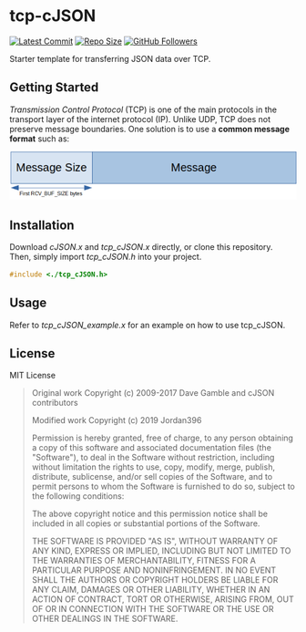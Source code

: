 # tcp-cJSON

[![Latest Commit](https://img.shields.io/github/last-commit/jordan396/tcp-cJSON/master.svg)](https://img.shields.io/github/last-commit/jordan396/tcp-cJSON/master.svg)
[![Repo Size](https://img.shields.io/github/repo-size/jordan396/tcp-cJSON.svg)](https://img.shields.io/github/repo-size/jordan396/tcp-cJSON.svg)
[![GitHub Followers](https://img.shields.io/github/followers/jordan396.svg?label=Follow)](https://img.shields.io/github/followers/jordan396.svg?label=Follow)

Starter template for transferring JSON data over TCP.

## Getting Started
*Transmission Control Protocol* (TCP) is one of the main protocols in the transport layer of the internet protocol (IP). Unlike UDP, TCP does not preserve message boundaries. One solution is to use a **common message format** such as:

![Proposed TCP message format](img/proposed-tcp-message-format.png)

## Installation
Download *cJSON.x* and *tcp_cJSON.x* directly, or clone this repository. Then, simply import *tcp_cJSON.h* into your project.
```c
#include <./tcp_cJSON.h>
```

## Usage
Refer to *tcp_cJSON_example.x* for an example on how to use tcp_cJSON.

## License
MIT License

>  Original work Copyright (c) 2009-2017 Dave Gamble and cJSON contributors
>  
>  Modified work Copyright (c) 2019 Jordan396
>
>  Permission is hereby granted, free of charge, to any person obtaining a copy
>  of this software and associated documentation files (the "Software"), to deal
>  in the Software without restriction, including without limitation the rights
>  to use, copy, modify, merge, publish, distribute, sublicense, and/or sell
>  copies of the Software, and to permit persons to whom the Software is
>  furnished to do so, subject to the following conditions:
>
>  The above copyright notice and this permission notice shall be included in
>  all copies or substantial portions of the Software.
>
>  THE SOFTWARE IS PROVIDED "AS IS", WITHOUT WARRANTY OF ANY KIND, EXPRESS OR
>  IMPLIED, INCLUDING BUT NOT LIMITED TO THE WARRANTIES OF MERCHANTABILITY,
>  FITNESS FOR A PARTICULAR PURPOSE AND NONINFRINGEMENT. IN NO EVENT SHALL THE
>  AUTHORS OR COPYRIGHT HOLDERS BE LIABLE FOR ANY CLAIM, DAMAGES OR OTHER
>  LIABILITY, WHETHER IN AN ACTION OF CONTRACT, TORT OR OTHERWISE, ARISING FROM,
>  OUT OF OR IN CONNECTION WITH THE SOFTWARE OR THE USE OR OTHER DEALINGS IN
>  THE SOFTWARE.